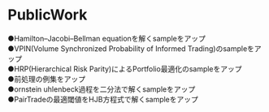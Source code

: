 # PublicWork
●Hamilton–Jacobi–Bellman equationを解くsampleをアップ  
●VPIN(Volume Synchronized Probability of Informed Trading)のsampleをアップ  
●HRP(Hierarchical Risk Parity)によるPortfolio最適化のsampleをアップ  
●前処理の例集をアップ  
●ornstein uhlenbeck過程を二分法で解くsampleをアップ  
●PairTradeの最適閾値をHJB方程式で解くsampleをアップ
